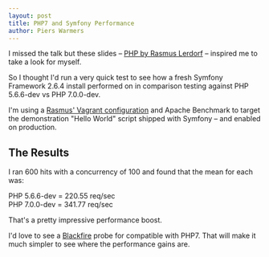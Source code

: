 ```yaml
---
layout: post
title: PHP7 and Symfony Performance
author: Piers Warmers
---
```


I missed the talk but these slides – [PHP by Rasmus Lerdorf](http://talks.php.net/oz15#/perf2014) – inspired me to 
take a look for myself. 


So I thought I'd run a very quick test to see how a fresh Symfony Framework 2.6.4 install performed on in comparison 
testing against PHP 5.6.6-dev vs PHP 7.0.0-dev.

I'm using a [Rasmus' Vagrant configuration](https://github.com/rlerdorf/php7dev) and Apache Benchmark to 
target the demonstration "Hello World" script shipped with Symfony – and enabled on production.
 
## The Results

I ran 600 hits with a concurrency of 100 and found that the mean for each was:

PHP 5.6.6-dev = 220.55 req/sec  
PHP 7.0.0-dev = 341.77 req/sec

That's a pretty impressive performance boost.

I'd love to see a [Blackfire](https://blackfire.io/) probe for compatible with PHP7. That will make it much simpler
to see where the performance gains are.
